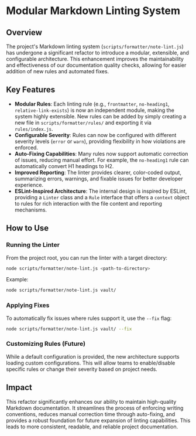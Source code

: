 # Modular Markdown Linting System

## Overview

The project's Markdown linting system (`scripts/formatter/note-lint.js`) has undergone a significant refactor to introduce a modular, extensible, and configurable architecture. This enhancement improves the maintainability and effectiveness of our documentation quality checks, allowing for easier addition of new rules and automated fixes.

## Key Features

- **Modular Rules**: Each linting rule (e.g., `frontmatter`, `no-heading1`, `relative-link-exists`) is now an independent module, making the system highly extensible. New rules can be added by simply creating a new file in `scripts/formatter/rules/` and exporting it via `rules/index.js`.
- **Configurable Severity**: Rules can now be configured with different severity levels (`error` or `warn`), providing flexibility in how violations are enforced.
- **Auto-Fixing Capabilities**: Many rules now support automatic correction of issues, reducing manual effort. For example, the `no-heading1` rule can automatically convert H1 headings to H2.
- **Improved Reporting**: The linter provides clearer, color-coded output, summarizing errors, warnings, and fixable issues for better developer experience.
- **ESLint-Inspired Architecture**: The internal design is inspired by ESLint, providing a `Linter` class and a `Rule` interface that offers a `context` object to rules for rich interaction with the file content and reporting mechanisms.

## How to Use

### Running the Linter

From the project root, you can run the linter with a target directory:

```bash
node scripts/formatter/note-lint.js <path-to-directory>
```

Example:

```bash
node scripts/formatter/note-lint.js vault/
```

### Applying Fixes

To automatically fix issues where rules support it, use the `--fix` flag:

```bash
node scripts/formatter/note-lint.js vault/ --fix
```

### Customizing Rules (Future)

While a default configuration is provided, the new architecture supports loading custom configurations. This will allow teams to enable/disable specific rules or change their severity based on project needs.

## Impact

This refactor significantly enhances our ability to maintain high-quality Markdown documentation. It streamlines the process of enforcing writing conventions, reduces manual correction time through auto-fixing, and provides a robust foundation for future expansion of linting capabilities. This leads to more consistent, readable, and reliable project documentation.
